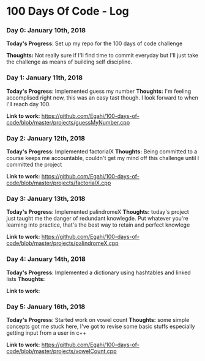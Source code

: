 # 100 Days Of Code - Log

### Day 0: January 10th, 2018

**Today's Progress**: Set up my repo for the 100 days of code challenge

**Thoughts:** Not really sure if I'll find time to commit everyday but I'll just take the challenge as means of building self discipline.



### Day 1: January 11th, 2018

**Today's Progress**: Implemented guess my number
**Thoughts:** I'm feeling accomplised right now, this was an easy tast though. I look forward to when I'll reach day 100. 

**Link to work:** https://github.com/Egahi/100-days-of-code/blob/master/projects/guessMyNumber.cpp



### Day 2: January 12th, 2018

**Today's Progress**: Implemented factorialX
**Thoughts:** Being committed to a course keeps me accountable, couldn't get my mind off this challenge until I committed the project

**Link to work:** https://github.com/Egahi/100-days-of-code/blob/master/projects/factorialX.cpp



### Day 3: January 13th, 2018

**Today's Progress**: Implemented palindromeX
**Thoughts:** today's project just taught me the danger of redundant knowlegde. Put whatever you're learning into practice, that's the best way to retain and perfect knowlege

**Link to work:** https://github.com/Egahi/100-days-of-code/blob/master/projects/palindromeX.cpp



### Day 4: January 14th, 2018

**Today's Progress**: Implemented a dictionary using hashtables and linked lists
**Thoughts:** 

**Link to work:**



### Day 5: January 16th, 2018

**Today's Progress**: Started work on vowel count
**Thoughts:** some simple concepts got me stuck here, I've got to revise some basic stuffs especially getting input from a user in c++

**Link to work:** https://github.com/Egahi/100-days-of-code/blob/master/projects/vowelCount.cpp
